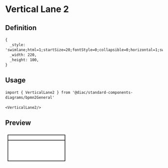 # Vertical Lane 2

## Definition

```
{
  _style: 'swimlane;html=1;startSize=20;fontStyle=0;collapsible=0;horizontal=1;swimlaneLine=1;strokeWidth=2;swimlaneFillColor=#ffffff;whiteSpace=wrap;',
  _width: 220,
  _height: 100,
}
```

## Usage

```
import { VerticalLane2 } from '@diac/standard-components-diagrams/bpmn2General'

<VerticalLane2/>
```

## Preview

<img src="./vertical-lane-2.png" width="200"/>
